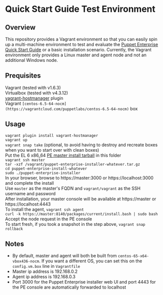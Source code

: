 # Quick Start Guide Test Environment

## Overview
This repository provides a Vagrant environment so that you can easily spin up a multi-machine environment to test and evaluate the [Puppet Enterprise Quick Start Guide](http://docs.puppetlabs.com/pe/latest/quick_start.html) or a basic installation scenario. Currently, the Vagrant environment only provides a Linux master and agent node and not an additional Windows node.

## Prequisites
Vagrant (tested with v1.6.3)  
Virtualbox (tested with v4.3.12)  
[vagrant-hostmanager](https://github.com/smdahlen/vagrant-hostmanager) plugin  
Vagrant `[centos-6.5-64-nocm](https://vagrantcloud.com/puppetlabs/centos-6.5-64-nocm)` box  

## Usage
`vagrant plugin install vagrant-hostmanager`  
`vagrant up`  
`vagrant snap take` (optional, to avoid having to destroy and recreate boxes when you want to start over with clean boxes)  
Put the EL 6 x86_64 [PE master install tarball](http://puppetlabs.com/misc/pe-files) in this folder  
`vagrant ssh master`  
`tar -xzf /vagrant/puppet-enterprise-installer-whatever.tar.gz`  
`cd puppet-enterprise-install-whatever`  
`sudo ./puppet-enterprise-installer`  
In your browser, browse to https://master:3000 or https://localhost:3000 and complete the install  
Use `master` as the master's FQDN and `vagrant/vagrant` as the SSH username and password  
After installation, your master console will be available at https://master or https://localhost:4443  
To install the agent, `vagrant ssh agent`  
`curl -k https://master:8140/packages/current/install.bash | sudo bash`  
Accept the node request in the PE console  
To start fresh, if you took a snapshot in the step above, `vagrant snap rollback`

## Notes
* By default, master and agent will both be built from `centos-65-x64-vbox436-nocm`. If you want a different OS, you can set this on the `config.vm.box` line in `Vagrantfile`
* Master ip address is 192.168.0.2  
* Agent ip address is 192.168.0.3  
* Port 3000 for the Puppet Enterprise installer web UI and port 4443 for the PE console are automatically forwarded to localhost  

